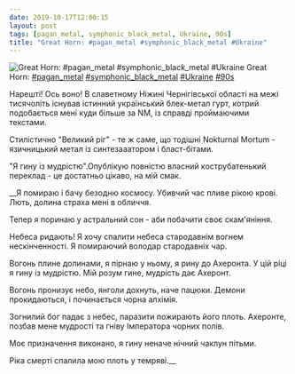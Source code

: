 ```yaml
---
date: 2019-10-17T12:00:15
layout: post
tags: [pagan_metal, symphonic_black_metal, Ukraine, 90s]
title: "Great Horn: #pagan_metal #symphonic_black_metal #Ukraine"
---
```

![Great Horn: #pagan_metal #symphonic_black_metal #Ukraine](https://res.cloudinary.com/vast-space-unexplored/image/upload/photos/photo_773_17-10-2019_12-00-15.jpg)
Great Horn: [#pagan_metal](/tags/#pagan_metal) [#symphonic_black_metal](/tags/#symphonic_black_metal) [#Ukraine](/tags/#Ukraine) [#90s](/tags/#90s)

Нарешті! Ось воно! В славетному Ніжині Чернігівської області на межі тисячоліть існував істинний український блек-метал гурт, котрий подобається мені куди більше за NM, із справді проймаючими текстами.

Стилістично &quot;Великий ріг&quot; - те ж саме, що тодішні Nokturnal Mortum - язичницький метал із синтезааатором і бласт-бітами.

&quot;Я гину із мудрістю&quot;.Опублікую повністю власний кострубатенький переклад - це достатньо цікаво, на мій смак. 

__Я помираю і бачу безодню космосу. Убивчий час пливе рікою крові. Лють, долина страха мені в обличчя.

Тепер я поринаю у астральний сон - аби побачити своє скам&#39;яніння.

Небеса ридають! Я хочу спалити небеса стародавнім вогнем нескінченності. Я помираючий володар стародавніх чар.

Вогонь плине долинами, я пірнаю у ньому, я рину до Ахеронта. У цій ріці я гину із мудрістю. Мій розум гине, мудрість дає Ахеронт.

Вогонь пронизує небо, янголи дохнуть, наче пацюки. Демони прокидаються, і починається чорна алхімія.

Зогнилий бог падає з небес, паразити пожирають його плоть. Ахеронте, позбав мене мудрості та гніву Імператора чорних полів.

Моє призначення виконано, я гину неначе нічний чаклун пітьми.

Ріка смерті спалила мою плоть у темряві.__